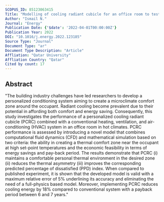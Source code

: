 ```yaml
---
SCOPUS_ID: 85123063415
Title: "Modelling of cooling radiant cubicle for an office room to test cooling performance, thermal comfort and energy savings in hot climates"
Author: "Ismail N."
Journal: "Energy"
Publication Date: {'$date': '2022-04-01T00:00:00Z'}
Publication Year: 2022
DOI: "10.1016/j.energy.2022.123185"
Source Type: "Journal"
Document Type: "ar"
Document Type Description: "Article"
Affliation: "Qatar University"
Affliation Country: "Qatar"
Cited by count: 17
---
```


## Abstract
"The building industry challenges have led researchers to develop a personalized conditioning system aiming to create a microclimate comfort zone around the occupant. Radiant cooling become prevalent due to their potential in affording both comfort and energy saving. Consequently, this study investigates the performance of a personalized cooling radiant cubicle (PCRC) combined with a conventional heating, ventilation, and air-conditioning (HVAC) system in an office room in hot climates. PCRC performance is assessed by introducing a novel model that combines computational fluid dynamics (CFD) and mathematical simulation based on two criteria: the ability in creating a thermal comfort zone near the occupant at high set-point temperatures and the economic feasibility in terms of energy savings and pay-back period. The results demonstrate that PCRC (i) maintains a comfortable personal thermal environment in the desired zone (ii) reduces the thermal asymmetry (iii) improves the corresponding predicted percentage of dissatisfied (PPD) index. When compared to published experiment, it is shown that the developed model is valid with a maximum relative error of 5% underlining its accuracy and eliminating the need of a full-physics based model. Moreover, implementing PCRC reduces cooling energy by 18% compared to conventional system with a payback period between 6 and 7 years."
